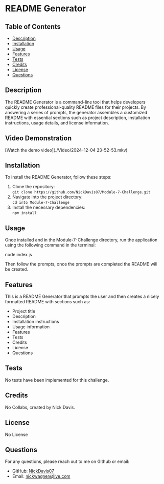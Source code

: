 
# README Generator

## Table of Contents
- [Description](#description)
- [Installation](#installation)
- [Usage](#usage)
- [Features](#features)
- [Tests](#tests)
- [Credits](#credits)
- [License](#license)
- [Questions](#questions)

## Description
The README Generator is a command-line tool that helps developers quickly create professional-quality README files for their projects. By answering a series of prompts, the generator assembles a customized README with essential sections such as project description, installation instructions, usage details, and license information.

## Video Demonstration
[Watch the demo video](./Video/2024-12-04 23-52-53.mkv)



## Installation
To install the README Generator, follow these steps:
1. Clone the repository:  
   `git clone https://github.com/NickDavis07/Module-7-Challenge.git`
2. Navigate into the project directory:  
   `cd into Module-7-Challenge`
3. Install the necessary dependencies:  
   `npm install`

## Usage
Once installed and in the Module-7-Challenge directory, run the application using the following command in the terminal:

node index.js

Then follow the prompts, once the prompts are completed the README will be created.


## Features
This is a README Generator that prompts the user and then creates a nicely formatted README with sections such as:

- Project title
- Description
- Installation instructions
- Usage information
- Features
- Tests
- Credits
- License
- Questions

## Tests
No tests have been implemented for this challenge.

## Credits
No Collabs, created by Nick Davis.

## License
No License

## Questions
For any questions, please reach out to me on Github or email:

- GitHub: [NickDavis07](https://github.com/NickDavis07)
- Email: nickwagner@live.com
